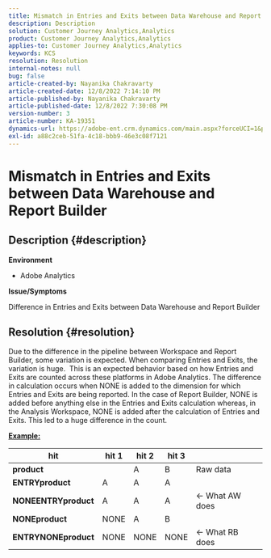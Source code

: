 ```yaml
---
title: Mismatch in Entries and Exits between Data Warehouse and Report Builder
description: Description
solution: Customer Journey Analytics,Analytics
product: Customer Journey Analytics,Analytics
applies-to: Customer Journey Analytics,Analytics
keywords: KCS
resolution: Resolution
internal-notes: null
bug: false
article-created-by: Nayanika Chakravarty
article-created-date: 12/8/2022 7:14:10 PM
article-published-by: Nayanika Chakravarty
article-published-date: 12/8/2022 7:30:08 PM
version-number: 3
article-number: KA-19351
dynamics-url: https://adobe-ent.crm.dynamics.com/main.aspx?forceUCI=1&pagetype=entityrecord&etn=knowledgearticle&id=22cd5b78-2c77-ed11-81aa-6045bd006149
exl-id: a88c2ceb-51fa-4c18-bbb9-46e3c08f7121
---
```

# Mismatch in Entries and Exits between Data Warehouse and Report Builder

## Description {#description}


<b>Environment</b>

- Adobe Analytics



<b>Issue/Symptoms</b>

Difference in Entries and Exits between Data Warehouse and Report Builder


## Resolution {#resolution}


Due to the difference in the pipeline between Workspace and Report Builder, some variation is expected. When comparing Entries and Exits, the variation is huge. 
This is an expected behavior based on how Entries and Exits are counted across these platforms in Adobe Analytics. The difference in calculation occurs when NONE is added to the dimension for which Entries and Exits are being reported. In the case of Report Builder, NONE is added before anything else in the Entries and Exits calculation whereas, in the Analysis Workspace, NONE is added after the calculation of Entries and Exits. This led to a huge difference in the count.

<u><b>Example:</b></u>


| <b>hit</b> | <b>hit 1</b> | <b>hit 2</b> | <b>hit 3</b> |   |
| --- | --- | --- | --- | --- |
| <b>product</b> |   | A | B | Raw data |
| <b>ENTRYproduct</b> | A | A | A |   |
| <b>NONEENTRYproduct</b> | A | A | A | ← What AW does |
| <b>NONEproduct</b> | NONE | A | B |   |
| <b>ENTRYNONEproduct</b> | NONE | NONE | NONE | ← What RB does |
